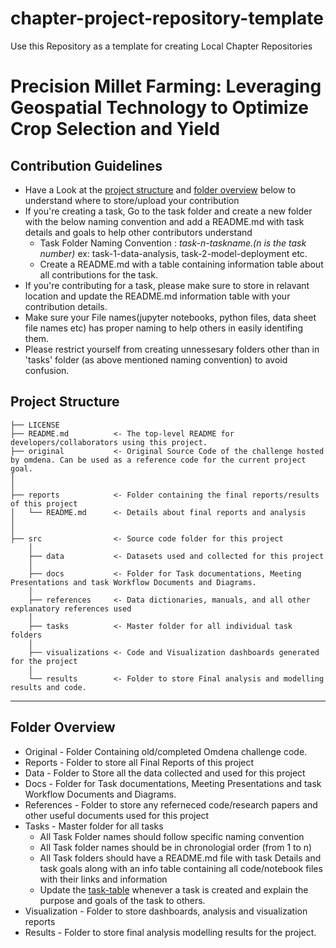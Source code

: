 # chapter-project-repository-template
Use this Repository as a template for creating Local Chapter Repositories


# Precision Millet Farming: Leveraging Geospatial Technology to Optimize Crop Selection and Yield


## Contribution Guidelines
- Have a Look at the [project structure](#project-structure) and [folder overview](#folder-overview) below to understand where to store/upload your contribution
- If you're creating a task, Go to the task folder and create a new folder with the below naming convention and add a README.md with task details and goals to help other contributors understand
    - Task Folder Naming Convention : _task-n-taskname.(n is the task number)_  ex: task-1-data-analysis, task-2-model-deployment etc.
    - Create a README.md with a table containing information table about all contributions for the task.
- If you're contributing for a task, please make sure to store in relavant location and update the README.md information table with your contribution details.
- Make sure your File names(jupyter notebooks, python files, data sheet file names etc) has proper naming to help others in easily identifing them.
- Please restrict yourself from creating unnessesary folders other than in 'tasks' folder (as above mentioned naming convention) to avoid confusion. 

## Project Structure

    ├── LICENSE
    ├── README.md          <- The top-level README for developers/collaborators using this project.
    ├── original           <- Original Source Code of the challenge hosted by omdena. Can be used as a reference code for the current project goal.
    │ 
    │
    ├── reports            <- Folder containing the final reports/results of this project
    │   └── README.md      <- Details about final reports and analysis
    │ 
    │   
    ├── src                <- Source code folder for this project
        │
        ├── data           <- Datasets used and collected for this project
        │   
        ├── docs           <- Folder for Task documentations, Meeting Presentations and task Workflow Documents and Diagrams.
        │
        ├── references     <- Data dictionaries, manuals, and all other explanatory references used 
        │
        ├── tasks          <- Master folder for all individual task folders
        │
        ├── visualizations <- Code and Visualization dashboards generated for the project
        │
        └── results        <- Folder to store Final analysis and modelling results and code.
--------

## Folder Overview

- Original          - Folder Containing old/completed Omdena challenge code.
- Reports           - Folder to store all Final Reports of this project
- Data              - Folder to Store all the data collected and used for this project 
- Docs              - Folder for Task documentations, Meeting Presentations and task Workflow Documents and Diagrams.
- References        - Folder to store any referneced code/research papers and other useful documents used for this project
- Tasks             - Master folder for all tasks
  - All Task Folder names should follow specific naming convention
  - All Task folder names should be in chronologial order (from 1 to n)
  - All Task folders should have a README.md file with task Details and task goals along with an info table containing all code/notebook files with their links and information
  - Update the [task-table](./src/tasks/README.md#task-table) whenever a task is created and explain the purpose and goals of the task to others.
- Visualization     - Folder to store dashboards, analysis and visualization reports
- Results           - Folder to store final analysis modelling results for the project.


